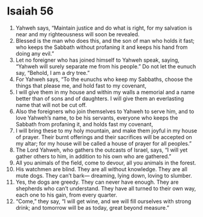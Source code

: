 ﻿
# Isaiah 56
1. Yahweh says, “Maintain justice and do what is right, for my salvation is near and my righteousness will soon be revealed. 
2. Blessed is the man who does this, and the son of man who holds it fast; who keeps the Sabbath without profaning it and keeps his hand from doing any evil.” 
3. Let no foreigner who has joined himself to Yahweh speak, saying, “Yahweh will surely separate me from his people.” Do not let the eunuch say, “Behold, I am a dry tree.” 
4. For Yahweh says, “To the eunuchs who keep my Sabbaths, choose the things that please me, and hold fast to my covenant, 
5. I will give them in my house and within my walls a memorial and a name better than of sons and of daughters. I will give them an everlasting name that will not be cut off. 
6. Also the foreigners who join themselves to Yahweh to serve him, and to love Yahweh’s name, to be his servants, everyone who keeps the Sabbath from profaning it, and holds fast my covenant, 
7. I will bring these to my holy mountain, and make them joyful in my house of prayer. Their burnt offerings and their sacrifices will be accepted on my altar; for my house will be called a house of prayer for all peoples.” 
8. The Lord Yahweh, who gathers the outcasts of Israel, says, “I will yet gather others to him, in addition to his own who are gathered.” 
9. All you animals of the field, come to devour, all you animals in the forest. 
10. His watchmen are blind. They are all without knowledge. They are all mute dogs. They can’t bark— dreaming, lying down, loving to slumber. 
11. Yes, the dogs are greedy. They can never have enough. They are shepherds who can’t understand. They have all turned to their own way, each one to his gain, from every quarter. 
12. “Come,” they say, “I will get wine, and we will fill ourselves with strong drink; and tomorrow will be as today, great beyond measure.” 
